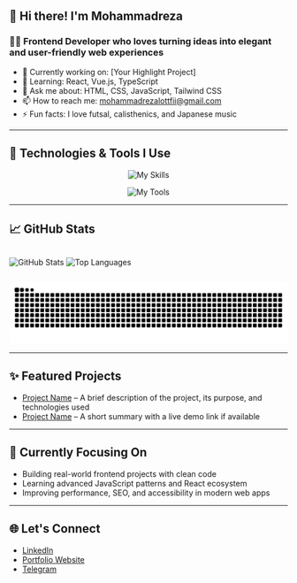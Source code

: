 <h2>👋 Hi there! I'm Mohammadreza</h2>

<h3>👨‍💻 Frontend Developer who loves turning ideas into elegant and user-friendly web experiences</h3>

<ul>
  <li>🔭 Currently working on: [Your Highlight Project]</li>
  <li>🌱 Learning: React, Vue.js, TypeScript</li>
  <li>💬 Ask me about: HTML, CSS, JavaScript, Tailwind CSS</li>
  <li>📫 How to reach me: <a href="mailto:mohammadrezalottfii@gmail.com">mohammadrezalottfii@gmail.com</a></li>
  <li>⚡ Fun facts: I love futsal, calisthenics, and Japanese music</li>
</ul>

<hr/>

<h2>🧰 Technologies & Tools I Use</h2>
<p align="center">
  <img src="https://skillicons.dev/icons?i=html,css,js,react,nextjs,vue,ts,jquery,nodejs,php" alt="My Skills">
</p>
<p align="center">
  <img src="https://skillicons.dev/icons?i=git,github,regex,redux,npm,mysql,vscode,tailwind,bootstrap,figma" alt="My Tools">
</p>

<hr/> 

<h2>📈 GitHub Stats</h2>

<div  align="center" style="display: flex;">
  <p >
  <img src="https://github-readme-stats.vercel.app/api?username=mohammadrezalotfii&show_icons=true&theme=holi&border_radius=16" alt="GitHub Stats" height="200">
<img src="https://github-readme-stats.vercel.app/api/top-langs/?username=mohammadrezalotfii&layout=compact&theme=holi&border_radius=16" alt="Top Languages" height="200">
</p>
  
</div>

<p align="center">
  <img src="https://raw.githubusercontent.com/mohammadrezalotfii/mohammadrezalotfii/output/github-contribution-grid-snake-dark.svg" alt="Snake Animation">
</p>

<hr/>

<h2>✨ Featured Projects</h2>
<ul>
  <li><a href="#">Project Name</a> – A brief description of the project, its purpose, and technologies used</li>
  <li><a href="#">Project Name</a> – A short summary with a live demo link if available</li>
</ul>

<hr/>

<h2>🧠 Currently Focusing On</h2>
<ul>
  <li>Building real-world frontend projects with clean code</li>
  <li>Learning advanced JavaScript patterns and React ecosystem</li>
  <li>Improving performance, SEO, and accessibility in modern web apps</li>
</ul>

<hr/>

<h2>🌐 Let's Connect</h2>
<ul>
  <li><a href="https://www.linkedin.com/in/mohammadreza-lottfi/">LinkedIn</a></li>
  <li><a href="#">Portfolio Website</a></li>
  <li><a href="#">Telegram</a></li>
</ul>
